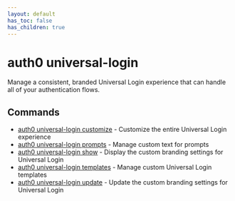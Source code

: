```yaml
---
layout: default
has_toc: false
has_children: true
---
```

# auth0 universal-login

Manage a consistent, branded Universal Login experience that can handle all of your authentication flows.

## Commands

- [auth0 universal-login customize](auth0_universal-login_customize.md) - Customize the entire Universal Login experience
- [auth0 universal-login prompts](auth0_universal-login_prompts.md) - Manage custom text for prompts
- [auth0 universal-login show](auth0_universal-login_show.md) - Display the custom branding settings for Universal Login
- [auth0 universal-login templates](auth0_universal-login_templates.md) - Manage custom Universal Login templates
- [auth0 universal-login update](auth0_universal-login_update.md) - Update the custom branding settings for Universal Login

